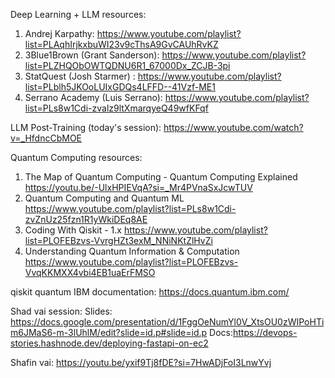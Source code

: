 Deep Learning + LLM resources:
1. Andrej Karpathy:
https://www.youtube.com/playlist?list=PLAqhIrjkxbuWI23v9cThsA9GvCAUhRvKZ
2. 3Blue1Brown (Grant Sanderson):
https://www.youtube.com/playlist?list=PLZHQObOWTQDNU6R1_67000Dx_ZCJB-3pi
3. StatQuest (Josh Starmer) :
https://www.youtube.com/playlist?list=PLblh5JKOoLUIxGDQs4LFFD--41Vzf-ME1
4. Serrano Academy (Luis Serrano):
https://www.youtube.com/playlist?list=PLs8w1Cdi-zvalz9ltXmarqyeQ49wfKFqf

LLM Post-Training (today's session):
https://www.youtube.com/watch?v=_HfdncCbMOE


Quantum Computing resources:
1. The Map of Quantum Computing - Quantum Computing Explained
https://youtu.be/-UlxHPIEVqA?si=_Mr4PVnaSxJcwTUV
2. Quantum Computing and Quantum ML
https://www.youtube.com/playlist?list=PLs8w1Cdi-zvZnUz25fzn1R1yWkiDEq8AE
3. Coding With Qiskit - 1.x
https://www.youtube.com/playlist?list=PLOFEBzvs-VvrgHZt3exM_NNiNKtZlHvZi
4. Understanding Quantum Information & Computation
https://www.youtube.com/playlist?list=PLOFEBzvs-VvqKKMXX4vbi4EB1uaErFMSO

qiskit quantum IBM documentation:
https://docs.quantum.ibm.com/


Shad vai session: Slides: https://docs.google.com/presentation/d/1FggOeNumYl0V_XtsOU0zWIPoHTim6JMaS6-m-3lUhlM/edit?slide=id.p#slide=id.p
Docs:https://devops-stories.hashnode.dev/deploying-fastapi-on-ec2


Shafin vai: https://youtu.be/yxif9Tj8fDE?si=7HwADjFoI3LnwYvj
